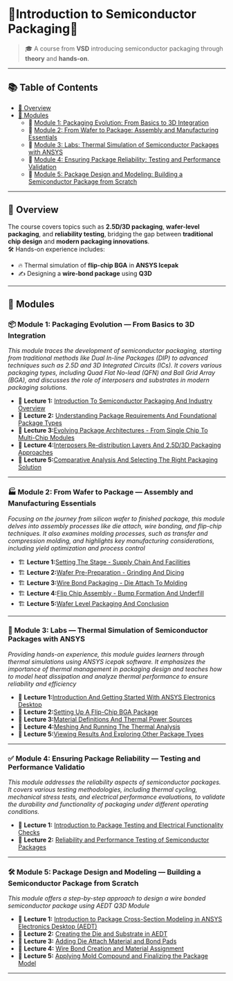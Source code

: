 
# 🌟Introduction to Semiconductor Packaging🌟

> 🎓 A course from **VSD** introducing semiconductor packaging through **theory** and **hands-on**.

---

## 📚 Table of Contents

- [📌 Overview](#overview)
- [🧩 Modules](#modules)
  - 🔹 [Module 1: Packaging Evolution: From Basics to 3D Integration](#module-1-packaging-evolution-from-basics-to-3d-integration)
  - 🔹 [Module 2: From Wafer to Package: Assembly and Manufacturing Essentials](#module-2-from-wafer-to-package-assembly-and-manufacturing-essentials)
  - 🔹 [Module 3: Labs: Thermal Simulation of Semiconductor Packages with ANSYS](#module-3-labs-thermal-simulation-of-semiconductor-packages-with-ansys)
  - 🔹 [Module 4: Ensuring Package Reliability: Testing and Performance Validation](#module-4-ensuring-package-reliability-testing-and-performance-validation)
  - 🔹 [Module 5: Package Design and Modeling: Building a Semiconductor Package from Scratch](#module-5-package-design-and-modeling-building-a-semiconductor-package-from-scratch)

    
---

## 🧾 Overview

The course covers topics such as **2.5D/3D packaging**, **wafer-level packaging**, and **reliability testing**, bridging the gap between **traditional chip design** and **modern packaging innovations**.  
🛠️ Hands-on experience includes:
- 🔥 Thermal simulation of **flip-chip BGA** in **ANSYS Icepak**
- ✍️ Designing a **wire-bond package** using **Q3D**

---

## 🧩 Modules

### 📦 Module 1: Packaging Evolution — From Basics to 3D Integration

*This module traces the development of semiconductor packaging, starting from traditional methods like Dual In-line Packages (DIP) to advanced techniques such as 2.5D and 3D Integrated Circuits (ICs). It covers various packaging types, including Quad Flat No-lead (QFN) and Ball Grid Array (BGA), and discusses the role of interposers and substrates in modern packaging solutions.*

- 📘 **Lecture 1:** [Introduction To Semiconductor Packaging And Industry Overview](./Module%201%20-%20Packaging%20Evolution%3A%20From%20Basics%20to%203D%20Integration/L1%20-%20Introduction%20To%20Semiconductor%20Packaging%20And%20Industry%20Overview/)
- 📘 **Lecture 2:** [Understanding Package Requirements And Foundational Package Types](./Module%201%20-%20Packaging%20Evolution%3A%20From%20Basics%20to%203D%20Integration/L2%20-%20Understanding%20Package%20Requirements%20And%20Foundational%20Package%20Types/)
- 📘 **Lecture 3:**[Evolving Package Architectures - From Single Chip To Multi-Chip Modules](./Module%201%20-%20Packaging%20Evolution%3A%20From%20Basics%20to%203D%20Integration/%20L3%20-%20Evolving%20Package%20Architectures%20-%20From%20Single%20Chip%20To%20Multi-Chip%20Modules/)
- 📘 **Lecture 4:**[Interposers Re-distribution Layers And 2.5D/3D Packaging Approaches](./Module%201%20-%20Packaging%20Evolution%3A%20From%20Basics%20to%203D%20Integration/%20L4%20-%20Interposers%20Re-distribution%20Layers%20And%202.5D%20and%203D%20Packaging%20Approaches/)
- 📘 **Lecture 5:**[Comparative Analysis And Selecting The Right Packaging Solution](./Module%201%20-%20Packaging%20Evolution%3A%20From%20Basics%20to%203D%20Integration/%20L5%20-%20Comparative%20Analysis%20And%20Selecting%20The%20Right%20Packaging%20Solution/)

---
### 🏭 Module 2: From Wafer to Package — Assembly and Manufacturing Essentials

*Focusing on the journey from silicon wafer to finished package, this module delves into assembly processes like die attach, wire bonding, and flip-chip techniques. It also examines molding processes, such as transfer and compression molding, and highlights key manufacturing considerations, including yield optimization and process control*

- 🏗️ **Lecture 1:**[Setting The Stage - Supply Chain And Facilities](./Module2%20-%20From%20Wafer%20to%20Package%3A%20Assembly%20and%20Manufacturing%20Essentials/%20L1%20-%20Setting%20The%20Stage%20-%20Supply%20Chain%20And%20Facilities/)
- 🏗️ **Lecture 2:**[Wafer Pre-Preparation - Grinding And Dicing](./Module2%20-%20From%20Wafer%20to%20Package%3A%20Assembly%20and%20Manufacturing%20Essentials/%20L2%20-%20Wafer%20Pre-Preparation%20-%20Grinding%20And%20Dicing%20/)
- 🏗️ **Lecture 3:**[Wire Bond Packaging - Die Attach To Molding](./Module2%20-%20From%20Wafer%20to%20Package%3A%20Assembly%20and%20Manufacturing%20Essentials/%20L3%20-%20Wire%20Bond%20Packaging%20-%20Die%20Attach%20To%20Molding/)
- 🏗️ **Lecture 4:**[Flip Chip Assembly - Bump Formation And Underfill](./Module2%20-%20From%20Wafer%20to%20Package%3A%20Assembly%20and%20Manufacturing%20Essentials/%20L4%20-%20Flip%20Chip%20Assembly%20-%20Bump%20Formation%20And%20Underfill%20/)
- 🏗️ **Lecture 5:**[Wafer Level Packaging And Conclusion](./Module2%20-%20From%20Wafer%20to%20Package%3A%20Assembly%20and%20Manufacturing%20Essentials/%20L5%20-%20Wafer%20Level%20Packaging%20And%20Conclusion/)
---

### 🔬 Module 3: Labs — Thermal Simulation of Semiconductor Packages with ANSYS

*Providing hands-on experience, this module guides learners through thermal simulations using ANSYS icepak software. It emphasizes the importance of thermal management in packaging design and teaches how to model heat dissipation and analyze thermal performance to ensure reliability and efficiency*

- 🧪 **Lecture 1:**[Introduction And Getting Started With ANSYS Electronics Desktop](./Module%203%20-%20Labs%3A%20Thermal%20Simulation%20of%20Semiconductor%20Packages%20with%20ANSYS%20/%20L1%20-%20Introduction%20And%20Getting%20Started%20With%20ANSYS%20Electronics%20Desktop/)
- 🧪 **Lecture 2:**[Setting Up A Flip-Chip BGA Package](./Module%203%20-%20Labs%3A%20Thermal%20Simulation%20of%20Semiconductor%20Packages%20with%20ANSYS%20/%20L2%20-%20Setting%20Up%20A%20Flip-Chip%20BGA%20Package%20/)
- 🧪 **Lecture 3:**[Material Definitions And Thermal Power Sources](./Module%203%20-%20Labs%3A%20Thermal%20Simulation%20of%20Semiconductor%20Packages%20with%20ANSYS%20/%20L3%20-%20Material%20Definitions%20And%20Thermal%20Power%20Sources%20/)
- 🧪 **Lecture 4:**[Meshing And Running The Thermal Analysis](./Module%203%20-%20Labs%3A%20Thermal%20Simulation%20of%20Semiconductor%20Packages%20with%20ANSYS%20/%20L4%20-%20Meshing%20And%20Running%20The%20Thermal%20Analysis%20/)
- 🧪 **Lecture 5:**[Viewing Results And Exploring Other Package Types](./Module%203%20-%20Labs%3A%20Thermal%20Simulation%20of%20Semiconductor%20Packages%20with%20ANSYS%20/%20L5%20-%20Viewing%20Results%20And%20Exploring%20Other%20Package%20Types%20/)


---

### ✅ Module 4: Ensuring Package Reliability — Testing and Performance Validatio

*This module addresses the reliability aspects of semiconductor packages. It covers various testing methodologies, including thermal cycling, mechanical stress tests, and electrical performance evaluations, to validate the durability and functionality of packaging under different operating conditions.*

- 🧾 **Lecture 1:** [Introduction to Package Testing and Electrical Functionality Checks](./Module%204%20-%20Ensuring%20Package%20Reliability%3A%20Testing%20and%20Performance%20Validation%20/%20L1%20-%20Introduction%20to%20Package%20Testing%20and%20Electrical%20Functionality%20Checks%20/)
- 🧾 **Lecture 2:** [Reliability and Performance Testing of Semiconductor Packages](./Module%204%20-%20Ensuring%20Package%20Reliability%3A%20Testing%20and%20Performance%20Validation%20/%20L2%20-%20Reliability%20and%20Performance%20Testing%20of%20Semiconductor%20Packages%20/)

---

### 🛠️ Module 5: Package Design and Modeling — Building a Semiconductor Package from Scratch

*This module offers a step-by-step approach to design a wire bonded semiconductor package using AEDT Q3D Module*

- 🧱 **Lecture 1:** [ Introduction to Package Cross-Section Modeling in ANSYS Electronics Desktop (AEDT)](./Module%205%20-%20Package%20Design%20and%20Modeling%3A%20Building%20a%20Semiconductor%20Package%20from%20Scratch%20/%20L1%20-%20Introduction%20to%20Package%20Cross-Section%20Modeling%20in%20ANSYS%20Electronics%20Desktop%20(AEDT)/)
- 🧱 **Lecture 2:** [Creating the Die and Substrate in AEDT](./Module%205%20-%20Package%20Design%20and%20Modeling%3A%20Building%20a%20Semiconductor%20Package%20from%20Scratch%20/%20L2%20-%20Creating%20the%20Die%20and%20Substrate%20in%20AEDT%20/)
- 🧱 **Lecture 3:** [Adding Die Attach Material and Bond Pads](./Module%205%20-%20Package%20Design%20and%20Modeling%3A%20Building%20a%20Semiconductor%20Package%20from%20Scratch%20/%20L3%20-%20Adding%20Die%20Attach%20Material%20and%20Bond%20Pads%20/)
- 🧱 **Lecture 4:** [Wire Bond Creation and Material Assignment](./Module%205%20-%20Package%20Design%20and%20Modeling%3A%20Building%20a%20Semiconductor%20Package%20from%20Scratch%20/%20L4%20-%20Wire%20Bond%20Creation%20and%20Material%20Assignment%20/)
- 🧱 **Lecture 5:** [Applying Mold Compound and Finalizing the Package Model](./Module%205%20-%20Package%20Design%20and%20Modeling%3A%20Building%20a%20Semiconductor%20Package%20from%20Scratch%20/%20L5%20-%20Applying%20Mold%20Compound%20and%20Finalizing%20the%20Package%20Model%20/)
  
---
